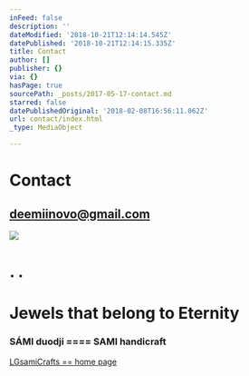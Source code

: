 ```yaml
---
inFeed: false
description: ''
dateModified: '2018-10-21T12:14:14.545Z'
datePublished: '2018-10-21T12:14:15.335Z'
title: Contact
author: []
publisher: {}
via: {}
hasPage: true
sourcePath: _posts/2017-05-17-contact.md
starred: false
datePublishedOriginal: '2018-02-08T16:56:11.062Z'
url: contact/index.html
_type: MediaObject

---
```

# **Contact**

## **deemiinovo@gmail.com**
![](https://the-grid-user-content.s3-us-west-2.amazonaws.com/1797dbca-6ba9-43ee-82a6-8811d5210429.jpg)

# **. .**

# Jewels that belong to Eternity

### SÁMI duodji ==== SAMI handicraft
[LGsamiCrafts == home page][0]

[0]: https://thegrid.ai/lgsamicrafts/